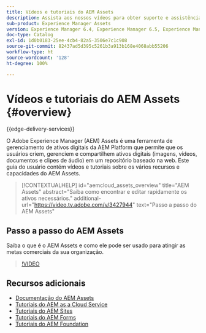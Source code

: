 ```yaml
---
title: Vídeos e tutoriais do AEM Assets
description: Assista aos nossos vídeos para obter suporte e assistência com o AEM Assets.
sub-product: Experience Manager Assets
version: Experience Manager 6.4, Experience Manager 6.5, Experience Manager as a Cloud Service
doc-type: Catalog
exl-id: 1d0b0183-25ee-4cb4-82a5-3506e7c1c908
source-git-commit: 82437ad5d395c5261b3a913b168e4068abb55206
workflow-type: ht
source-wordcount: '128'
ht-degree: 100%

---
```


# Vídeos e tutoriais do AEM Assets {#overview}

{{edge-delivery-services}}

O Adobe Experience Manager (AEM) Assets é uma ferramenta de gerenciamento de ativos digitais da AEM Platform que permite que os usuários criem, gerenciem e compartilhem ativos digitais (imagens, vídeos, documentos e clipes de áudio) em um repositório baseado na web. Este guia do usuário contém vídeos e tutoriais sobre os vários recursos e capacidades do AEM Assets.

>[!CONTEXTUALHELP]
>id="aemcloud_assets_overview"
>title="AEM Assets"
>abstract="Saiba como encontrar e editar rapidamente os ativos necessários."
>additional-url="https://video.tv.adobe.com/v/3427944" text="Passo a passo do AEM Assets"

## Passo a passo do AEM Assets

Saiba o que é o AEM Assets e como ele pode ser usado para atingir as metas comerciais da sua organização.

>[!VIDEO](https://video.tv.adobe.com/v/3427944?learn=on)

<div id="recs-overview-body-1"></div>
<div id="recs-overview-body-2"></div>
<div id="recs-overview-body-3"></div>
<div id="recs-overview-body-4"></div>
<div id="recs-overview-body-5"></div>
<div id="recs-overview-body-6"></div>

## Recursos adicionais

* [Documentação do AEM Assets](https://experienceleague.adobe.com/docs/experience-manager-65/assets/home.html?lang=pt-br)
* [Tutoriais do AEM as a Cloud Service](/help/cloud-service/overview.md)
* [Tutoriais do AEM Sites](/help/sites/overview.md)
* [Tutoriais do AEM Forms](/help/forms/overview.md)
* [Tutoriais do AEM Foundation](/help/foundation/overview.md)
